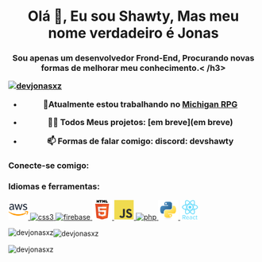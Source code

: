 <h1 align="center">Olá 👋, Eu sou Shawty, Mas meu nome verdadeiro é Jonas</h1>
<h3 align="center">Sou apenas um desenvolvedor Frond-End, Procurando novas formas de melhorar meu conhecimento.< /h3>

<p align="left"> <a href="https://github.com/ryo-ma/github-profile-trophy"><img src="https://github-profile-trophy. vercel.app/?username=devjonasxz" alt="devjonasxz" /></a> </p>

- 🔭Atualmente estou trabalhando no [Michigan RPG](https://sampmichigan.com.br)

- 👨‍💻 Todos Meus projetos: [em breve](em breve)

- 📫 Formas de falar comigo: **discord: devshawty**

<h3 align="left">Conecte-se comigo:</h3>
<p align="left">
</p>

<h3 align="left">Idiomas e ferramentas:</h3>
<p align="left"> <a href="https://aws.amazon.com" target="_blank" rel= "noreferrer"> <img src="https://raw.githubusercontent.com/devicons/devicon/master/icons/amazonwebservices/amazonwebservices-original-wordmark.svg" alt="aws" width="40" height=" 40"/> </a> <a href="https://www.w3schools.com/css/" target="_blank" rel="noreferrer"> <img src="https://raw.githubusercontent. com/devicons/devicon/master/icons/css3/css3-original-wordmark.svg" alt="css3" largura="40" altura="40"/> </a> <a href="https://firebase.google.com/" target="_blank" rel="noreferrer"> <img src="https://www.vectorlogo.zone/logos/firebase/firebase-icon.svg" alt="firebase" largura="40" altura="40"/> </a> <a href="https://www.w3.org/html/" target="_blank" rel="noreferrer"> <img src="https://raw.githubusercontent.com/devicons/devicon/master/icons/html5/html5-original-wordmark.svg" alt="html5" width="40" height="40"/> </a> <a href="https://developer.mozilla.org/en-US/docs/Web/JavaScript" target="_blank" rel="noreferrer"> <img src="https://raw.githubusercontent.com/devicons/devicon/master/icons/javascript/javascript-original.svg" alt="javascript" width="40" height="40"/> </a> <a href="https://www.php.net" target="_blank" rel="noreferrer"> <img src="https://raw.githubusercontent.com/devicons/devicon/master/icons/php /php-original.svg" alt="php" width="40" height="40"/> </a> <a href="https://www.python.org" target="_blank" rel="noreferrer"> <img src="https://raw.githubusercontent.com/devicons/devicon/master/icons/python/python-original.svg" alt="python" width="40" height="40"/> </a> <a href="https://reactjs.org/" target="_blank" rel="noreferrer"> <img src="https://raw.githubusercontent.com/devicons/devicon/master/icons/react/react-original-wordmark.svg" alt="react" width="40" height="40"/> </a> </p>

<p><img align="left" src="https://github-readme-stats.vercel.app/api/top-langs?username=devjonasxz&show_icons=true&locale=en&layout=compact" alt="devjonasxz" /></p>

<p> <img align="center" src="https://github-readme-stats.vercel.app/api?username=devjonasxz&show_icons=true&locale=en" alt="devjonasxz" /></p>

<p><img align="center" src="https://github-readme-streak-stats.herokuapp.com/?user=devjonasxz&" alt="devjonasxz" /></p>
